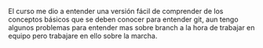El curso me dio a entender una versión fácil de comprender de los conceptos básicos que se deben conocer para entender git, aun tengo algunos problemas para entender mas sobre branch a la hora de trabajar en equipo pero trabajare en ello sobre la marcha.
